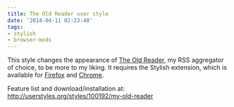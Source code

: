 ```yaml
---
title: The Old Reader user style
date: '2014-04-11 02:23:40'
tags:
- stylish
- browser-mods
---
```


This style changes the appearance of [The Old Reader](http://theoldreader.com/), my RSS aggregator of choice, to be more to my liking. It requires the Stylish extension, which is available for [Firefox](https://addons.mozilla.org/en-US/firefox/addon/stylish/?src=external-userstyleshome) and [Chrome](https://chrome.google.com/webstore/detail/fjnbnpbmkenffdnngjfgmeleoegfcffe).

Feature list and download/installation at: http://userstyles.org/styles/100192/my-old-reader